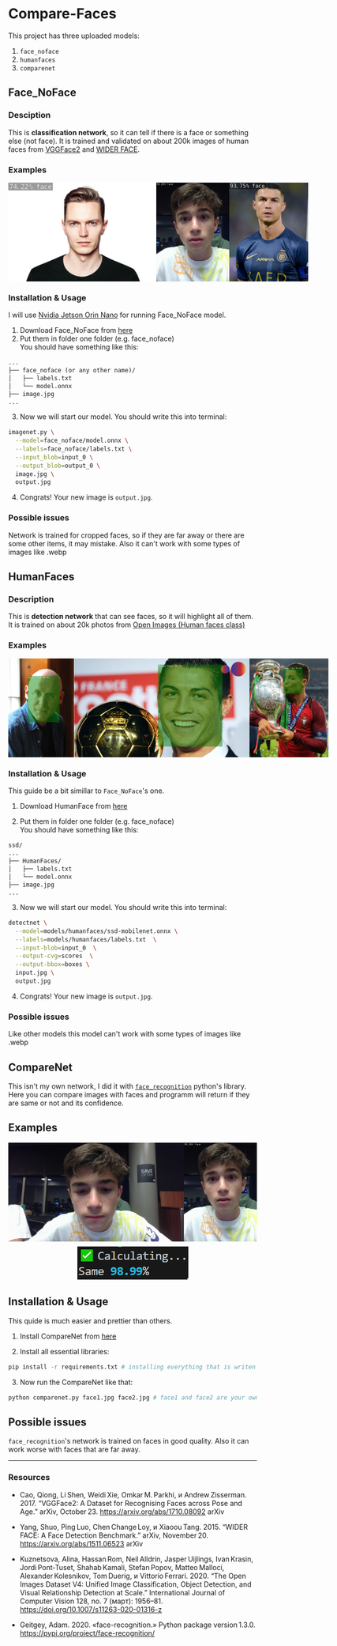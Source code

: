 # Compare-Faces

 This project has three uploaded models: 
1. `face_noface`
2. `humanfaces`
3. `comparenet`

## Face_NoFace

### Desciption

This is **classification network**, so it can tell if there is a face or something else (not face). It is trained and validated on about 200k images of human faces from [VGGFace2](https://www.kaggle.com/datasets/hearfool/vggface2) and [WIDER FACE](https://shuoyang1213.me/WIDERFACE/).

### Examples

<div style="display:flex; flex-direction:row;align-items:flex-start;">
    <img alt="77%example" src="./images/randguy.jpg" style="flex: 1 1 200px; width: auto; height: 200px; object-fit: contain;">
    <img alt="99%example" src="./images/me31.jpg" style="flex: 1 1 200px; width: auto; height: 200px; object-fit: contain;">
    <img alt="faceimage3" src="./images/RONALDOTHEGOAT.jpg" style="flex: 1 1 200px; width: auto; height: 200px; object-fit: contain;">
</div>

### Installation & Usage

I will use [Nvidia Jetson Orin Nano](https://www.nvidia.com/en-us/autonomous-machines/embedded-systems/jetson-orin/nano-super-developer-kit/) for running Face_NoFace model.

1. Download Face_NoFace from [here](https://github.com/IskDava/Compare-Faces/releases/tag/Face_NoFace_v1.0.0)
2. Put them in folder one folder (e.g. face_noface)<br>
You should have something like this:
```
...
├── face_noface (or any other name)/
│   ├── labels.txt
│   └── model.onnx
├── image.jpg
...
```
3. Now we will start our model. You should write this into terminal:
```Bash 
imagenet.py \
  --model=face_noface/model.onnx \
  --labels=face_noface/labels.txt \
  --input_blob=input_0 \
  --output_blob=output_0 \
  image.jpg \
  output.jpg
```
4. Congrats! Your new image is `output.jpg`.

### Possible issues

Network is trained for cropped faces, so if they are far away or there are some other items, it may mistake. Also it can't work with some types of images like .webp

## HumanFaces

### Description

This is **detection network** that can see faces, so it will highlight all of them. It is trained on about 20k photos from [Open Images (Human faces class)](https://storage.googleapis.com/openimages/web/visualizer/index.html?set=train&type=detection&c=%2Fm%2F0dzct) 

### Examples

<div style="display:flex; flex-direction:row;align-items:flex-start;">
    <img alt="77%example" src="./images/grandpaout.jpg" style="flex: 1 1 200px; width: auto; height: 200px; object-fit: contain;">
    <img alt="99%example" src="./images/ron1.jpg" style="flex: 1 1 200px; width: auto; height: 200px; object-fit: contain;">
    <img alt="faceimage3" src="./images/ron2.jpg" style="flex: 1 1 200px; width: auto; height: 200px; object-fit: contain;">
</div>


### Installation & Usage

This guide be a bit simillar to `Face_NoFace`'s one.

1. Download HumanFace from [here](https://github.com/IskDava/Compare-Faces/releases/tag/HumanFacesv1.0.0)

2. Put them in folder one folder (e.g. face_noface)<br>
You should have something like this:
```
ssd/
...
├── HumanFaces/
│   ├── labels.txt
│   └── model.onnx
├── image.jpg
...
```
3. Now we will start our model. You should write this into terminal:
```Bash 
detectnet \
  --model=models/humanfaces/ssd-mobilenet.onnx \
  --labels=models/humanfaces/labels.txt  \
  --input-blob=input_0  \
  --output-cvg=scores  \
  --output-bbox=boxes \
  input.jpg \
  output.jpg
```
4. Congrats! Your new image is `output.jpg`.

### Possible issues

Like other models this model can't work with some types of images like .webp


## CompareNet

This isn't my own network, I did it with [`face_recognition`](https://github.com/ageitgey/face_recognition) python's library. Here you can compare images with faces and programm will return if they are same or not and its confidence.

## Examples

<div style="display:flex; flex-direction:row;align-items:flex-start;">
    <img alt="77%example" src="./images/dos.jpg" style="flex: 1 1 200px; width: auto; height: 200px; object-fit: contain;">
    <img alt="99%example" src="./images/me31.jpg" style="flex: 1 1 200px; width: auto; height: 200px; object-fit: contain;">
</div>

<div style="text-align:center; margin-top: 10px;">
    <img alt="result: 98%" src="./images/comparenet_results.png">
</div>

## Installation & Usage

This quide is much easier and prettier than others.

1. Install CompareNet from [here](https://github.com/IskDava/Compare-Faces/releases/tag/CompareNetv1.0.0)

2. Install all essential libraries:
```Bash
pip install -r requirements.txt # installing everything that is writen in requirements (pip will understnd it by him self)
```

3. Now run the CompareNet like that:
```Bash
python comparenet.py face1.jpg face2.jpg # face1 and face2 are your own images
```

## Possible issues

`face_recognition`'s network is trained on faces in good quality. Also it can work worse with faces that are far away.

---
### Resources

- Cao, Qiong, Li Shen, Weidi Xie, Omkar M. Parkhi, и Andrew Zisserman. 2017. “VGGFace2: A Dataset for Recognising Faces across Pose and Age.” arXiv, October 23. https://arxiv.org/abs/1710.08092 
arXiv

- Yang, Shuo, Ping Luo, Chen Change Loy, и Xiaoou Tang. 2015. “WIDER FACE: A Face Detection Benchmark.” arXiv, November 20. https://arxiv.org/abs/1511.06523 
arXiv

- Kuznetsova, Alina, Hassan Rom, Neil Alldrin, Jasper Uijlings, Ivan Krasin, Jordi Pont‑Tuset, Shahab Kamali, Stefan Popov, Matteo Malloci, Alexander Kolesnikov, Tom Duerig, и Vittorio Ferrari. 2020. “The Open Images Dataset V4: Unified Image Classification, Object Detection, and Visual Relationship Detection at Scale.” International Journal of Computer Vision 128, no. 7 (март): 1956–81. https://doi.org/10.1007/s11263-020-01316-z

- Geitgey, Adam. 2020. «face-recognition.» Python package version 1.3.0. https://pypi.org/project/face-recognition/
